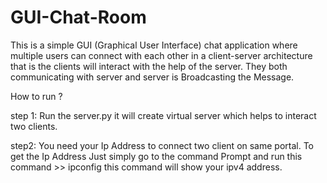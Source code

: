 # GUI-Chat-Room
This is a simple GUI (Graphical User Interface) chat application where multiple users can connect with each other in a client-server architecture that is the clients will interact with the help of the server. They both communicating with server and server is Broadcasting the Message.

How to run ?

step 1:
      Run the server.py it will create virtual server which helps to interact two clients.
      
step2:
    You need your Ip Address to connect two client on same portal.
    To get the Ip Address Just simply go to the command Prompt and run this command >> ipconfig
    this command will show your ipv4 address.

     
